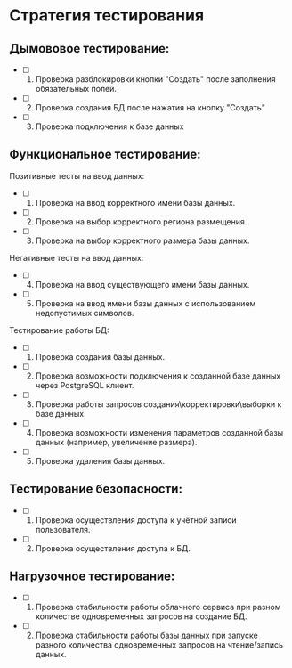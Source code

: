 # Стратегия тестирования

## Дымововое тестирование:
- [ ] 1. Проверка разблокировки кнопки "Создать" после заполнения обязательных полей.
- [ ] 2. Проверка создания БД после нажатия на кнопку "Создать"
- [ ] 3. Проверка подключения к базе данных

## Функциональное тестирование:
Позитивные тесты на ввод данных:
- [ ] 1. Проверка на ввод корректного имени базы данных. 
- [ ] 2. Проверка на выбор корректного региона размещения.
- [ ] 3. Проверка на выбор корректного размера базы данных.

Негативные тесты на ввод данных:
- [ ] 4. Проверка на ввод cуществующего имени базы данных. 
- [ ] 5. Проверка на ввод имени базы данных с использованием недопустимых символов.

Тестирование работы БД:
- [ ] 1. Проверка создания базы данных.
- [ ] 2. Проверка возможности подключения к созданной базе данных через PostgreSQL клиент.
- [ ] 3. Проверка работы запросов создания\корректировки\выборки к базе данных.
- [ ] 4. Проверка возможности изменения параметров созданной базы данных (например, увеличение размера).
- [ ] 5. Проверка удаления базы данных.

## Тестирование безопасности:
- [ ] 1. Проверка осуществления доступа к учётной записи пользователя.
- [ ] 2. Проверка осуществления доступа к БД.

## Нагрузочное тестирование:
- [ ] 1. Проверка стабильности работы облачного сервиса при разном количестве одновременных запросов на создание БД.
- [ ] 2. Проверка стабильности работы базы данных при запуске разного количества одновременных запросов на чтение/запись данных.
